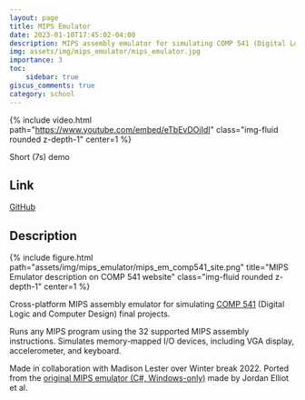 ```yaml
---
layout: page
title: MIPS Emulator
date: 2023-01-10T17:45:02-04:00
description: MIPS assembly emulator for simulating COMP 541 (Digital Logic) final projects at UNC. Simulates memory-mapped I/O devices, including VGA display, accelerometer, and keyboard.
img: assets/img/mips_emulator/mips_emulator.jpg
importance: 3
toc:
    sidebar: true
giscus_comments: true
category: school
---
```


{% include video.html path="https://www.youtube.com/embed/eTbEvDOiIdI" class="img-fluid rounded z-depth-1" center=1 %}

<div class="caption">Short (7s) demo</div>

## Link

[GitHub](https://github.com/madiali/mips-emulator)

## Description

<div class="row">
    <div class="col-sm mt-3 mt-md-0">
        {% include figure.html path="assets/img/mips_emulator/mips_em_comp541_site.png" title="MIPS Emulator description on COMP 541 website" class="img-fluid rounded z-depth-1" center=1 %}
    </div>
</div>

Cross-platform MIPS assembly emulator for simulating [COMP 541](https://comp541.web.unc.edu) (Digital Logic and Computer Design) final projects.

Runs any MIPS program using the 32 supported MIPS assembly instructions. Simulates memory-mapped I/O devices, including VGA display, accelerometer, and keyboard.

Made in collaboration with Madison Lester over Winter break 2022. Ported from the [original MIPS emulator (C#, Windows-only)](https://github.com/jordanel/mips-emulator) made by Jordan Elliot et al.
